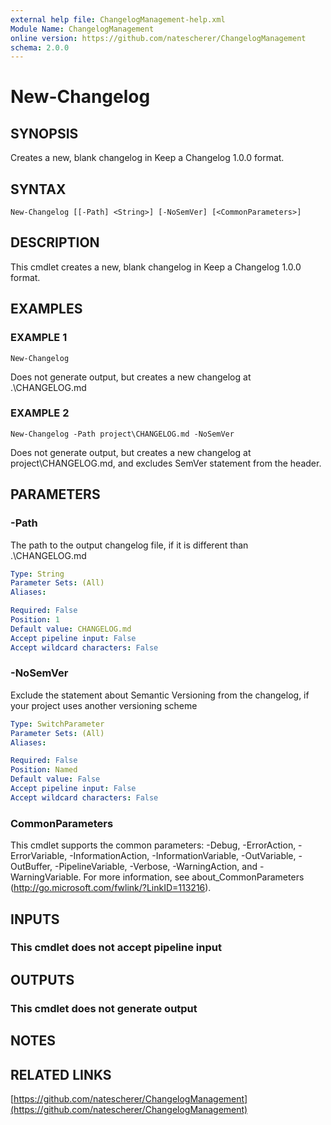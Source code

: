 ```yaml
---
external help file: ChangelogManagement-help.xml
Module Name: ChangelogManagement
online version: https://github.com/natescherer/ChangelogManagement
schema: 2.0.0
---
```


# New-Changelog

## SYNOPSIS
Creates a new, blank changelog in Keep a Changelog 1.0.0 format.

## SYNTAX

```
New-Changelog [[-Path] <String>] [-NoSemVer] [<CommonParameters>]
```

## DESCRIPTION
This cmdlet creates a new, blank changelog in Keep a Changelog 1.0.0 format.

## EXAMPLES

### EXAMPLE 1
```
New-Changelog
```

Does not generate output, but creates a new changelog at .\CHANGELOG.md

### EXAMPLE 2
```
New-Changelog -Path project\CHANGELOG.md -NoSemVer
```

Does not generate output, but creates a new changelog at project\CHANGELOG.md, and excludes SemVer statement from the header.

## PARAMETERS

### -Path
The path to the output changelog file, if it is different than .\CHANGELOG.md

```yaml
Type: String
Parameter Sets: (All)
Aliases:

Required: False
Position: 1
Default value: CHANGELOG.md
Accept pipeline input: False
Accept wildcard characters: False
```

### -NoSemVer
Exclude the statement about Semantic Versioning from the changelog, if your project uses another
versioning scheme

```yaml
Type: SwitchParameter
Parameter Sets: (All)
Aliases:

Required: False
Position: Named
Default value: False
Accept pipeline input: False
Accept wildcard characters: False
```

### CommonParameters
This cmdlet supports the common parameters: -Debug, -ErrorAction, -ErrorVariable, -InformationAction, -InformationVariable, -OutVariable, -OutBuffer, -PipelineVariable, -Verbose, -WarningAction, and -WarningVariable.
For more information, see about_CommonParameters (http://go.microsoft.com/fwlink/?LinkID=113216).

## INPUTS

### This cmdlet does not accept pipeline input
## OUTPUTS

### This cmdlet does not generate output
## NOTES

## RELATED LINKS

[https://github.com/natescherer/ChangelogManagement](https://github.com/natescherer/ChangelogManagement)

